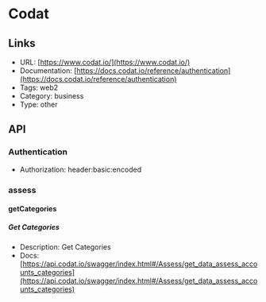 # Codat

## Links

* URL: [https://www.codat.io/](https://www.codat.io/)
* Documentation: [https://docs.codat.io/reference/authentication](https://docs.codat.io/reference/authentication)
* Tags: web2
* Category: business
* Type: other

## API

### Authentication

* Authorization: header:basic:encoded

### assess

#### getCategories

##### Get Categories

* Description: Get Categories
* Docs: [https://api.codat.io/swagger/index.html#/Assess/get_data_assess_accounts_categories](https://api.codat.io/swagger/index.html#/Assess/get_data_assess_accounts_categories)
